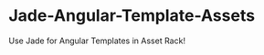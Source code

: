 Jade-Angular-Template-Assets
============================

Use Jade for Angular Templates in Asset Rack!
